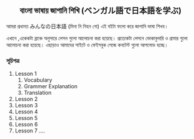 <h2 align="center">বাংলা ভাষায় জাপানি শিখি (ベンガル語で日本語を学ぶ)</h2>
<p>আমরা প্রধানত みんなの日本語 (মিনা নি নিহন গো)  এই বইটা ফলো করে জাপানি ভাষা শিখব।</p>

এখানে ,একেকটা  ব্রাঞ্চে অনুসারে লেসন গুলো  আলোচনা করা হয়েছে।  প্রত্যেকটা লেসনে  ভোকাবুলারি ও গ্রামার গুলো আলোচনা করা হয়েছে। এছাড়াও আমাদের সাইটে ও ফেইসবুক পেজে  কনটেন্ট গুলো আপলোড হচ্ছে। 

<h3>সূচিপত্র</h3>

1. Lesson 1
    1. Vocabulary
    2. Grammer Explanation
    3. Translation
2. Lesson 2
3. Lesson 3
4. Lesson 4
5. Lesson 5
6. Lesson 6
7. Lesson 7
   ....
